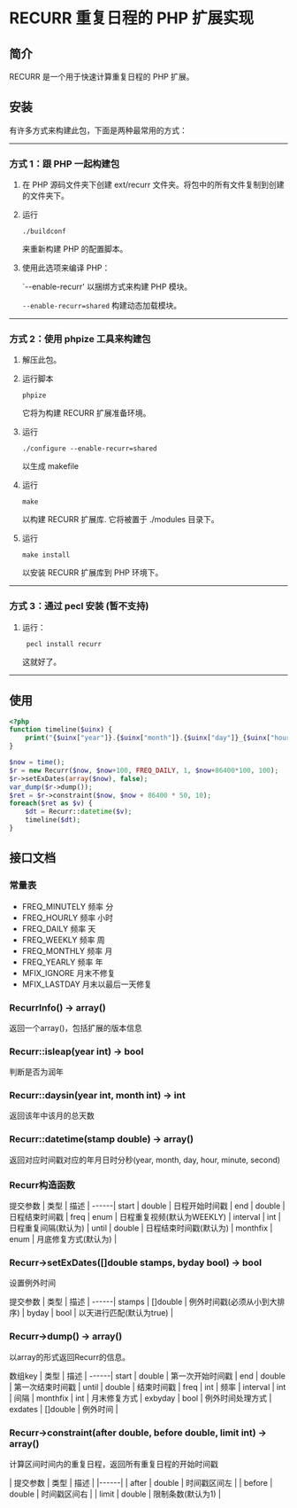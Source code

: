 # RECURR 重复日程的 PHP 扩展实现

## 简介

RECURR 是一个用于快速计算重复日程的 PHP 扩展。

## 安装

有许多方式来构建此包，下面是两种最常用的方式：

-----------------------------------------------------------------------------
### 方式 1：跟 PHP 一起构建包

1.  在 PHP 源码文件夹下创建 ext/recurr 文件夹。将包中的所有文件复制到创建的文件夹下。

2.  运行

        ./buildconf

    来重新构建 PHP 的配置脚本。

3.  使用此选项来编译 PHP：

    `--enable-recurr' 以捆绑方式来构建 PHP 模块。

    `--enable-recurr=shared` 构建动态加载模块。

-----------------------------------------------------------------------------
### 方式 2：使用 phpize 工具来构建包

1.  解压此包。

2.  运行脚本

        phpize

    它将为构建 RECURR 扩展准备环境。

3.  运行

        ./configure --enable-recurr=shared

    以生成 makefile

4.  运行

        make

    以构建 RECURR 扩展库. 它将被置于 ./modules 目录下。

5.  运行

        make install

    以安装 RECURR 扩展库到 PHP 环境下。

-----------------------------------------------------------------------------
### 方式 3：通过 pecl 安装 (暂不支持)

1. 运行：

        pecl install recurr

    这就好了。

-----------------------------------------------------------------------------

## 使用

```php
<?php
function timeline($uinx) {
    print("{$uinx["year"]}.{$uinx["month"]}.{$uinx["day"]}_{$uinx["hour"]}.{$uinx["minute"]}.{$uinx["second"]}\n");
}

$now = time();
$r = new Recurr($now, $now+100, FREQ_DAILY, 1, $now+86400*100, 100);
$r->setExDates(array($now), false);
var_dump($r->dump());
$ret = $r->constraint($now, $now + 86400 * 50, 10);
foreach($ret as $v) {
    $dt = Recurr::datetime($v);
    timeline($dt);
}
```

## 接口文档

### 常量表

* FREQ_MINUTELY 频率 分
* FREQ_HOURLY 频率 小时
* FREQ_DAILY 频率 天
* FREQ_WEEKLY 频率 周
* FREQ_MONTHLY 频率 月
* FREQ_YEARLY 频率 年
* MFIX_IGNORE 月末不修复
* MFIX_LASTDAY 月末以最后一天修复

### RecurrInfo() -> array()

返回一个array()，包括扩展的版本信息

### Recurr::isleap(year int) -> bool

判断是否为润年

### Recurr::daysin(year int, month int) -> int

返回该年中该月的总天数

### Recurr::datetime(stamp double) -> array()

返回对应时间戳对应的年月日时分秒(year, month, day, hour, minute, second)

### Recurr构造函数

提交参数 | 类型 | 描述 |
------|
start | double | 日程开始时间戳 |
end | double | 日程结束时间戳 |
freq | enum | 日程重复视频(默认为WEEKLY) |
interval | int | 日程重复间隔(默认为) |
until | double | 日程结束时间戳(默认为) |
monthfix | enum | 月底修复方式(默认为) |

### Recurr->setExDates([]double stamps, byday bool) -> bool

设置例外时间

提交参数 | 类型 | 描述 |
------|
stamps | []double | 例外时间戳(必须从小到大排序) |
byday | bool | 以天进行匹配(默认为true) |

### Recurr->dump() -> array()

以array的形式返回Recurr的信息。

数组key | 类型 | 描述 |
------|
start | double | 第一次开始时间戳 |
end | double | 第一次结束时间戳 |
until | double | 结束时间戳 |
freq | int | 频率 |
interval | int | 间隔 |
monthfix | int | 月末修复方式 |
exbyday | bool | 例外时间处理方式 |
exdates | []double | 例外时间 |

### Recurr->constraint(after double, before double, limit int) -> array()

计算区间时间内的重复日程，返回所有重复日程的开始时间戳

| 提交参数 | 类型 | 描述 |
|------|
| after | double | 时间戳区间左 |
| before | double | 时间戳区间右 |
| limit | double | 限制条数(默认为1) |
